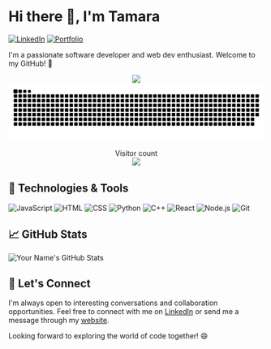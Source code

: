 # Hi there 👋, I'm Tamara

[![LinkedIn](https://img.shields.io/badge/LinkedIn-Connect-blue?style=flat&logo=linkedin&logoColor=white)](https://www.linkedin.com/in/tamarasagakova/)
[![Portfolio](https://img.shields.io/badge/Portfolio-Visit-9C27B0?style=flat&logo=google-chrome&logoColor=white)](https://tamarasagakova.github.io)

I'm a passionate software developer and web dev enthusiast. Welcome to my GitHub! 🚀

<p align="center">
  <picture>
      <source media="(prefers-color-scheme: dark)" srcset="https://streak-stats.demolab.com?user=tamarasagakova&theme=transparent" />
      <img src="https://streak-stats.demolab.com?user=tamarasagakova&theme=transparent&date_format=j%20M%5B%20Y%5D" />
  </picture>
  <picture>
    <source media="(prefers-color-scheme: dark)" srcset="https://raw.githubusercontent.com/tamarasagakova/tamarasagakova/output/github-contribution-grid-snake-dark.svg">
    <source media="(prefers-color-scheme: light)" srcset="https://raw.githubusercontent.com/tamarasagakova/tamarasagakova/output/github-contribution-grid-snake.svg">
    <img alt="github contribution grid snake animation" src="https://raw.githubusercontent.com/tamarasagakova/tamarasagakova/output/github-contribution-grid-snake.svg">
  </picture>
</p>

<p align="center"> 
  Visitor count<br>
  <img src="https://profile-counter.glitch.me/tamarasagakova/count.svg" />
</p>

## 🔧 Technologies & Tools

![JavaScript](https://img.shields.io/badge/JavaScript-F7DF1E?style=flat&logo=javascript&logoColor=white)
![HTML](https://img.shields.io/badge/HTML-E34F26?style=flat&logo=html5&logoColor=white)
![CSS](https://img.shields.io/badge/CSS-1572B6?style=flat&logo=css3&logoColor=white)
![Python](https://img.shields.io/badge/Python-3776AB?style=flat&logo=python&logoColor=white)
![C++](https://img.shields.io/badge/C++-00599C?style=flat&logo=c%2B%2B&logoColor=white)
![React](https://img.shields.io/badge/React-61DAFB?style=flat&logo=react&logoColor=white)
![Node.js](https://img.shields.io/badge/Node.js-339933?style=flat&logo=node.js&logoColor=white)
![Git](https://img.shields.io/badge/Git-F05032?style=flat&logo=git&logoColor=white)


## 📈 GitHub Stats

![Your Name's GitHub Stats](https://github-readme-stats.vercel.app/api?username=tamarasagakova&show_icons=true&hide=contribs&count_private=true&hide_title=true&hide_border=true&bg_color=00000000)


## 🤝 Let's Connect

I'm always open to interesting conversations and collaboration opportunities. Feel free to connect with me on [LinkedIn](https://www.linkedin.com/in/tamarasagakova/) or send me a message through my [website](https://tamarasagakova.github.io).

Looking forward to exploring the world of code together! 😄
